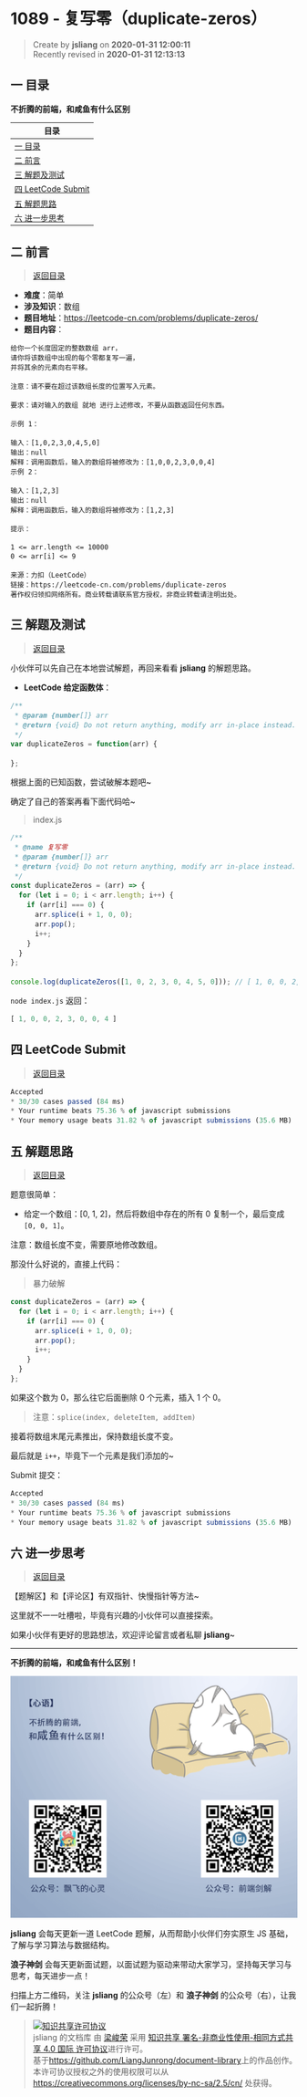 1089 - 复写零（duplicate-zeros）
===

> Create by **jsliang** on **2020-01-31 12:00:11**  
> Recently revised in **2020-01-31 12:13:13**

## <a name="chapter-one" id="chapter-one"></a>一 目录

**不折腾的前端，和咸鱼有什么区别**

| 目录 |
| --- | 
| [一 目录](#chapter-one) | 
| <a name="catalog-chapter-two" id="catalog-chapter-two"></a>[二 前言](#chapter-two) |
| <a name="catalog-chapter-three" id="catalog-chapter-three"></a>[三 解题及测试](#chapter-three) |
| <a name="catalog-chapter-four" id="catalog-chapter-four"></a>[四 LeetCode Submit](#chapter-four) |
| <a name="catalog-chapter-five" id="catalog-chapter-five"></a>[五 解题思路](#chapter-five) |
| <a name="catalog-chapter-six" id="catalog-chapter-six"></a>[六 进一步思考](#chapter-six) |

## <a name="chapter-two" id="chapter-two"></a>二 前言

> [返回目录](#chapter-one)

* **难度**：简单
* **涉及知识**：数组
* **题目地址**：https://leetcode-cn.com/problems/duplicate-zeros/
* **题目内容**：

```
给你一个长度固定的整数数组 arr，
请你将该数组中出现的每个零都复写一遍，
并将其余的元素向右平移。

注意：请不要在超过该数组长度的位置写入元素。

要求：请对输入的数组 就地 进行上述修改，不要从函数返回任何东西。

示例 1：

输入：[1,0,2,3,0,4,5,0]
输出：null
解释：调用函数后，输入的数组将被修改为：[1,0,0,2,3,0,0,4]
示例 2：

输入：[1,2,3]
输出：null
解释：调用函数后，输入的数组将被修改为：[1,2,3]

提示：

1 <= arr.length <= 10000
0 <= arr[i] <= 9

来源：力扣（LeetCode）
链接：https://leetcode-cn.com/problems/duplicate-zeros
著作权归领扣网络所有。商业转载请联系官方授权，非商业转载请注明出处。
```

## <a name="chapter-three" id="chapter-three"></a>三 解题及测试

> [返回目录](#chapter-one)

小伙伴可以先自己在本地尝试解题，再回来看看 **jsliang** 的解题思路。

* **LeetCode 给定函数体**：

```js
/**
 * @param {number[]} arr
 * @return {void} Do not return anything, modify arr in-place instead.
 */
var duplicateZeros = function(arr) {
    
};
```

根据上面的已知函数，尝试破解本题吧~

确定了自己的答案再看下面代码哈~

> index.js

```js
/**
 * @name 复写零
 * @param {number[]} arr
 * @return {void} Do not return anything, modify arr in-place instead.
 */
const duplicateZeros = (arr) => {
  for (let i = 0; i < arr.length; i++) {
    if (arr[i] === 0) {
      arr.splice(i + 1, 0, 0);
      arr.pop();
      i++;
    }
  }
};

console.log(duplicateZeros([1, 0, 2, 3, 0, 4, 5, 0])); // [ 1, 0, 0, 2, 3, 0, 0, 4 ]
```

`node index.js` 返回：

```js
[ 1, 0, 0, 2, 3, 0, 0, 4 ]
```

## <a name="chapter-four" id="chapter-four"></a>四 LeetCode Submit

> [返回目录](#chapter-one)

```js
Accepted
* 30/30 cases passed (84 ms)
* Your runtime beats 75.36 % of javascript submissions
* Your memory usage beats 31.82 % of javascript submissions (35.6 MB)
```

## <a name="chapter-five" id="chapter-five"></a>五 解题思路

> [返回目录](#chapter-one)

题意很简单：

* 给定一个数组：[0, 1, 2]，然后将数组中存在的所有 0 复制一个，最后变成 `[0, 0, 1]`。

注意：数组长度不变，需要原地修改数组。

那没什么好说的，直接上代码：

> 暴力破解

```js
const duplicateZeros = (arr) => {
  for (let i = 0; i < arr.length; i++) {
    if (arr[i] === 0) {
      arr.splice(i + 1, 0, 0);
      arr.pop();
      i++;
    }
  }
};
```

如果这个数为 0，那么往它后面删除 0 个元素，插入 1 个 0。

> 注意：`splice(index, deleteItem, addItem)`

接着将数组末尾元素推出，保持数组长度不变。

最后就是 `i++`，毕竟下一个元素是我们添加的~

Submit 提交：

```js
Accepted
* 30/30 cases passed (84 ms)
* Your runtime beats 75.36 % of javascript submissions
* Your memory usage beats 31.82 % of javascript submissions (35.6 MB)
```

## <a name="chapter-six" id="chapter-six"></a>六 进一步思考

> [返回目录](#chapter-one)

【题解区】和【评论区】有双指针、快慢指针等方法~

这里就不一一吐槽啦，毕竟有兴趣的小伙伴可以直接探索。

如果小伙伴有更好的思路想法，欢迎评论留言或者私聊 **jsliang**~

---

**不折腾的前端，和咸鱼有什么区别！**

![图](../../../public-repertory/img/z-index-small.png)

**jsliang** 会每天更新一道 LeetCode 题解，从而帮助小伙伴们夯实原生 JS 基础，了解与学习算法与数据结构。

**浪子神剑** 会每天更新面试题，以面试题为驱动来带动大家学习，坚持每天学习与思考，每天进步一点！

扫描上方二维码，关注 **jsliang** 的公众号（左）和 **浪子神剑** 的公众号（右），让我们一起折腾！

> <a rel="license" href="http://creativecommons.org/licenses/by-nc-sa/4.0/"><img alt="知识共享许可协议" style="border-width:0" src="https://i.creativecommons.org/l/by-nc-sa/4.0/88x31.png" /></a><br /><span xmlns:dct="http://purl.org/dc/terms/" property="dct:title">jsliang 的文档库</span> 由 <a xmlns:cc="http://creativecommons.org/ns#" href="https://github.com/LiangJunrong/document-library" property="cc:attributionName" rel="cc:attributionURL">梁峻荣</a> 采用 <a rel="license" href="http://creativecommons.org/licenses/by-nc-sa/4.0/">知识共享 署名-非商业性使用-相同方式共享 4.0 国际 许可协议</a>进行许可。<br />基于<a xmlns:dct="http://purl.org/dc/terms/" href="https://github.com/LiangJunrong/document-library" rel="dct:source">https://github.com/LiangJunrong/document-library</a>上的作品创作。<br />本许可协议授权之外的使用权限可以从 <a xmlns:cc="http://creativecommons.org/ns#" href="https://creativecommons.org/licenses/by-nc-sa/2.5/cn/" rel="cc:morePermissions">https://creativecommons.org/licenses/by-nc-sa/2.5/cn/</a> 处获得。